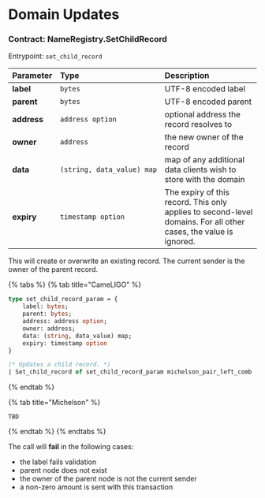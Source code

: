 # Domain Updates

### Contract: NameRegistry.SetChildRecord

Entrypoint: `set_child_record`

| Parameter | Type | Description |
| :--- | :--- | :--- |
| **label** | `bytes` | UTF-8 encoded label |
| **parent** | `bytes` | UTF-8 encoded parent |
| **address** | `address option` | optional address the record resolves to |
| **owner** | `address` | the new owner of the record |
| **data** | `(string, data_value) map` | map of any additional data clients wish to store with the domain |
| **expiry** | `timestamp option` | The expiry of this record. This only applies to second-level domains. For all other cases, the value is ignored. |

This will create or overwrite an existing record. The current sender is the owner of the parent record.

{% tabs %}
{% tab title="CameLIGO" %}
```ocaml
type set_child_record_param = {
    label: bytes;
    parent: bytes;
    address: address option;
    owner: address;
    data: (string, data_value) map;
    expiry: timestamp option
}

(* Updates a child record. *)
| Set_child_record of set_child_record_param michelson_pair_left_comb
```
{% endtab %}

{% tab title="Michelson" %}
```text
TBD
```
{% endtab %}
{% endtabs %}

The call will **fail** in the following cases:

* the label fails validation
* parent node does not exist
* the owner of the parent node is not the current sender
* a non-zero amount is sent with this transaction

